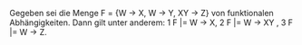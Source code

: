 Gegeben sei die Menge
F = {W → X, W → Y, XY → Z}
von funktionalen Abhängigkeiten. Dann gilt unter anderem:
1 F |= W → X,
2 F |= W → XY ,
3 F |= W → Z.
